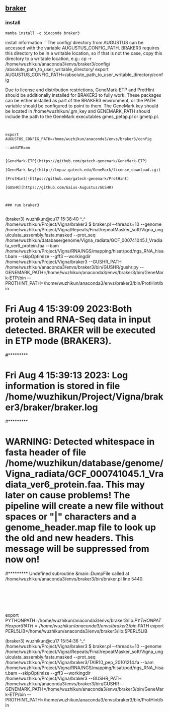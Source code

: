 ## [braker](https://github.com/Gaius-Augustus/BRAKER)


### install 


```
mamba install -c bioconda braker3
```

install information
``
The config/ directory from AUGUSTUS can be accessed with the variable AUGUSTUS_CONFIG_PATH.
BRAKER3 requires this directory to be in a writable location, so if that is not the case, copy this directory to a writable location, e.g.:
cp -r /home/wuzhikun/anaconda3/envs/braker3/config/ /absolute_path_to_user_writable_directory/
export AUGUSTUS_CONFIG_PATH=/absolute_path_to_user_writable_directory/config

Due to license and distribution restrictions, GeneMark-ETP and ProtHint should be additionally installed for BRAKER3 to fully work.
These packages can be either installed as part of the BRAKER3 environment, or the PATH variable should be configured to point to them.
The GeneMark key should be located in /home/wuzhikun/.gm_key and GENEMARK_PATH should include the path to the GeneMark executables gmes_petap.pl or gmetp.pl.
```


export AUGUSTUS_CONFIG_PATH=/home/wuzhikun/anaconda3/envs/braker3/config

--addUTR=on


[GeneMark-ETP](https://github.com/gatech-genemark/GeneMark-ETP)

[GeneMark key](http://topaz.gatech.edu/GeneMark/license_download.cgi)

[ProtHint](https://github.com/gatech-genemark/ProtHint)

[GUSHR](https://github.com/Gaius-Augustus/GUSHR)



### run braker3


```
(braker3) wuzhikun@cu17 15:38:40 ^_^ /home/wuzhikun/Project/Vigna/braker3 
$ braker.pl --threads=10 --genome /home/wuzhikun/Project/Vigna/Repeats/Final/repeatMasker_soft/Vigna_unguiculata_assembly.fasta.masked --prot_seq /home/wuzhikun/database/genome/Vigna_radiata/GCF_000741045.1_Vradiata_ver6_protein.faa --bam /home/wuzhikun/Project/Vigna/RNA/NGS/mapping/hisat/pod/ngs_RNA_hisat.bam --skipOptimize --gff3 –-workingdir /home/wuzhikun/Project/Vigna/braker3 --GUSHR_PATH /home/wuzhikun/anaconda3/envs/braker3/bin/GUSHR/gushr.py  --GENEMARK_PATH=/home/wuzhikun/anaconda3/envs/braker3/bin/GeneMark-ETP/bin  --PROTHINT_PATH=/home/wuzhikun/anaconda3/envs/braker3/bin/ProtHint/bin 

# Fri Aug  4 15:39:09 2023:Both protein and RNA-Seq data in input detected. BRAKER will be executed in ETP mode (BRAKER3).
#*********
# Fri Aug  4 15:39:13 2023: Log information is stored in file /home/wuzhikun/Project/Vigna/braker3/braker/braker.log
#*********
# WARNING: Detected whitespace in fasta header of file /home/wuzhikun/database/genome/Vigna_radiata/GCF_000741045.1_Vradiata_ver6_protein.faa. This may later on cause problems! The pipeline will create a new file without spaces or "|" characters and a genome_header.map file to look up the old and new headers. This message will be suppressed from now on!
#*********
Undefined subroutine &main::DumpFile called at /home/wuzhikun/anaconda3/envs/braker3/bin/braker.pl line 5440.
```






```
export PYTHONPATH=/home/wuzhikun/anaconda3/envs/braker3/lib:$PYTHONPATH
export PATH=/home/wuzhikun/anaconda3/envs/braker3/bin:$PATH
export PERL5LIB=/home/wuzhikun/anaconda3/envs/braker3/lib:$PERL5LIB


(braker3) wuzhikun@cu17 15:54:36 ^_^ /home/wuzhikun/Project/Vigna/braker3 
$ braker.pl --threads=10 --genome /home/wuzhikun/Project/Vigna/Repeats/Final/repeatMasker_soft/Vigna_unguiculata_assembly.fasta.masked --prot_seq /home/wuzhikun/Project/Vigna/braker3/TAIR10_pep_20101214.fa --bam /home/wuzhikun/Project/Vigna/RNA/NGS/mapping/hisat/pod/ngs_RNA_hisat.bam --skipOptimize --gff3 –-workingdir /home/wuzhikun/Project/Vigna/braker3 --GUSHR_PATH /home/wuzhikun/anaconda3/envs/braker3/bin/GUSHR  --GENEMARK_PATH=/home/wuzhikun/anaconda3/envs/braker3/bin/GeneMark-ETP/bin  --PROTHINT_PATH=/home/wuzhikun/anaconda3/envs/braker3/bin/ProtHint/bin 

```



